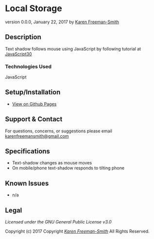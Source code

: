 # Local Storage
version 0.0.0, January 22, 2017
by [Karen Freeman-Smith](https://karenfreemansmith.github.io)

## Description
  Text shadow follows mouse using JavaScript by following tutorial at [JavaScript30](https://github.com/wesbos/JavaScript30)

### Technologies Used
JavaScript

## Setup/Installation
* [View on Github Pages](https://karenfreemansmith.github.io/JS30-Day16-TextShadow)

## Support & Contact
For questions, concerns, or suggestions please email karenfreemansmith@gmail.com

## Specifications
* Text-shadow changes as mouse moves
* On mobile/phone text-shadow responds to tilting phone

## Known Issues
* n/a

## Legal
*Licensed under the GNU General Public License v3.0*

Copyright (c) 2017 Copyright _[Karen Freeman-Smith](https://karenfreemansmith.github.io)_ All Rights Reserved.
